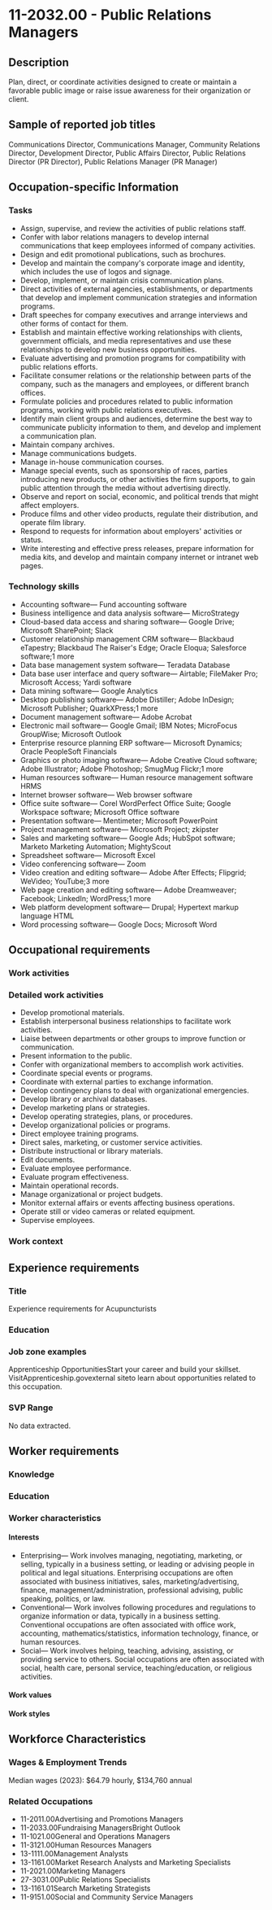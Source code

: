 # 11-2032.00 - Public Relations Managers

## Description
Plan, direct, or coordinate activities designed to create or maintain a favorable public image or raise issue awareness for their organization or client.

## Sample of reported job titles
Communications Director, Communications Manager, Community Relations Director, Development Director, Public Affairs Director, Public Relations Director (PR Director), Public Relations Manager (PR Manager)

## Occupation-specific Information
### Tasks
- Assign, supervise, and review the activities of public relations staff.
- Confer with labor relations managers to develop internal communications that keep employees informed of company activities.
- Design and edit promotional publications, such as brochures.
- Develop and maintain the company's corporate image and identity, which includes the use of logos and signage.
- Develop, implement, or maintain crisis communication plans.
- Direct activities of external agencies, establishments, or departments that develop and implement communication strategies and information programs.
- Draft speeches for company executives and arrange interviews and other forms of contact for them.
- Establish and maintain effective working relationships with clients, government officials, and media representatives and use these relationships to develop new business opportunities.
- Evaluate advertising and promotion programs for compatibility with public relations efforts.
- Facilitate consumer relations or the relationship between parts of the company, such as the managers and employees, or different branch offices.
- Formulate policies and procedures related to public information programs, working with public relations executives.
- Identify main client groups and audiences, determine the best way to communicate publicity information to them, and develop and implement a communication plan.
- Maintain company archives.
- Manage communications budgets.
- Manage in-house communication courses.
- Manage special events, such as sponsorship of races, parties introducing new products, or other activities the firm supports, to gain public attention through the media without advertising directly.
- Observe and report on social, economic, and political trends that might affect employers.
- Produce films and other video products, regulate their distribution, and operate film library.
- Respond to requests for information about employers' activities or status.
- Write interesting and effective press releases, prepare information for media kits, and develop and maintain company internet or intranet web pages.

### Technology skills
- Accounting software— Fund accounting software
- Business intelligence and data analysis software— MicroStrategy
- Cloud-based data access and sharing software— Google Drive; Microsoft SharePoint; Slack
- Customer relationship management CRM software— Blackbaud eTapestry; Blackbaud The Raiser's Edge; Oracle Eloqua; Salesforce software;1 more
- Data base management system software— Teradata Database
- Data base user interface and query software— Airtable; FileMaker Pro; Microsoft Access; Yardi software
- Data mining software— Google Analytics
- Desktop publishing software— Adobe Distiller; Adobe InDesign; Microsoft Publisher; QuarkXPress;1 more
- Document management software— Adobe Acrobat
- Electronic mail software— Google Gmail; IBM Notes; MicroFocus GroupWise; Microsoft Outlook
- Enterprise resource planning ERP software— Microsoft Dynamics; Oracle PeopleSoft Financials
- Graphics or photo imaging software— Adobe Creative Cloud software; Adobe Illustrator; Adobe Photoshop; SmugMug Flickr;1 more
- Human resources software— Human resource management software HRMS
- Internet browser software— Web browser software
- Office suite software— Corel WordPerfect Office Suite; Google Workspace software; Microsoft Office software
- Presentation software— Mentimeter; Microsoft PowerPoint
- Project management software— Microsoft Project; zkipster
- Sales and marketing software— Google Ads; HubSpot software; Marketo Marketing Automation; MightyScout
- Spreadsheet software— Microsoft Excel
- Video conferencing software— Zoom
- Video creation and editing software— Adobe After Effects; Flipgrid; WeVideo; YouTube;3 more
- Web page creation and editing software— Adobe Dreamweaver; Facebook; LinkedIn; WordPress;1 more
- Web platform development software— Drupal; Hypertext markup language HTML
- Word processing software— Google Docs; Microsoft Word

## Occupational requirements
### Work activities


### Detailed work activities
- Develop promotional materials.
- Establish interpersonal business relationships to facilitate work activities.
- Liaise between departments or other groups to improve function or communication.
- Present information to the public.
- Confer with organizational members to accomplish work activities.
- Coordinate special events or programs.
- Coordinate with external parties to exchange information.
- Develop contingency plans to deal with organizational emergencies.
- Develop library or archival databases.
- Develop marketing plans or strategies.
- Develop operating strategies, plans, or procedures.
- Develop organizational policies or programs.
- Direct employee training programs.
- Direct sales, marketing, or customer service activities.
- Distribute instructional or library materials.
- Edit documents.
- Evaluate employee performance.
- Evaluate program effectiveness.
- Maintain operational records.
- Manage organizational or project budgets.
- Monitor external affairs or events affecting business operations.
- Operate still or video cameras or related equipment.
- Supervise employees.

### Work context


## Experience requirements
### Title
Experience requirements for Acupuncturists

### Education


### Job zone examples
Apprenticeship OpportunitiesStart your career and build your skillset. VisitApprenticeship.govexternal siteto learn about opportunities related to this occupation.

### SVP Range
No data extracted.

## Worker requirements
### Knowledge


### Education


### Worker characteristics
#### Interests
- Enterprising— Work involves managing, negotiating, marketing, or selling, typically in a business setting, or leading or advising people in political and legal situations. Enterprising occupations are often associated with business initiatives, sales, marketing/advertising, finance, management/administration, professional advising, public speaking, politics, or law.
- Conventional— Work involves following procedures and regulations to organize information or data, typically in a business setting. Conventional occupations are often associated with office work, accounting, mathematics/statistics, information technology, finance, or human resources.
- Social— Work involves helping, teaching, advising, assisting, or providing service to others. Social occupations are often associated with social, health care, personal service, teaching/education, or religious activities.

#### Work values


#### Work styles


## Workforce Characteristics
### Wages & Employment Trends
Median wages (2023): $64.79 hourly, $134,760 annual

### Related Occupations
- 11-2011.00Advertising and Promotions Managers
- 11-2033.00Fundraising ManagersBright Outlook
- 11-1021.00General and Operations Managers
- 11-3121.00Human Resources Managers
- 13-1111.00Management Analysts
- 13-1161.00Market Research Analysts and Marketing Specialists
- 11-2021.00Marketing Managers
- 27-3031.00Public Relations Specialists
- 13-1161.01Search Marketing Strategists
- 11-9151.00Social and Community Service Managers